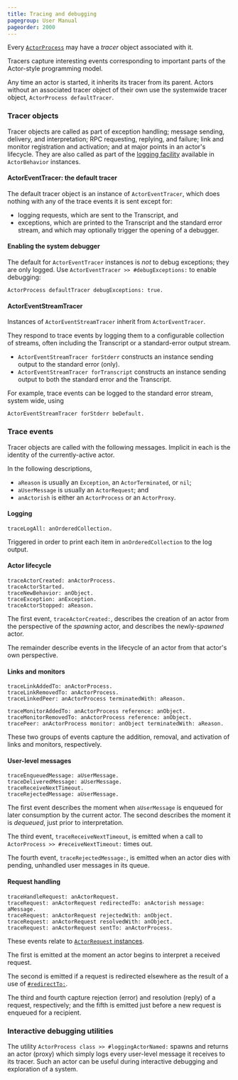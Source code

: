 ```yaml
---
title: Tracing and debugging
pagegroup: User Manual
pageorder: 2000
---
```


Every [`ActorProcess`](processes.html) may have a *tracer* object
associated with it.

Tracers capture interesting events corresponding to important parts of
the Actor-style programming model.

Any time an actor is started, it inherits its tracer from its parent.
Actors without an associated tracer object of their own use the
systemwide tracer object, `ActorProcess defaultTracer`.

### Tracer objects

Tracer objects are called as part of exception handling; message
sending, delivery, and interpretation; RPC requesting, replying, and
failure; link and monitor registration and activation; and at major
points in an actor's lifecycle. They are also called as part of the
[logging facility](behaviors.html#class-actorbehavior) available in
`ActorBehavior` instances.

#### ActorEventTracer: the default tracer

The default tracer object is an instance of `ActorEventTracer`, which
does nothing with any of the trace events it is sent except for:

 - logging requests, which are sent to the Transcript, and
 - exceptions, which are printed to the Transcript and the standard
   error stream, and which may optionally trigger the opening of a
   debugger.

#### Enabling the system debugger

The default for `ActorEventTracer` instances is *not* to debug
exceptions; they are only logged. Use `ActorEventTracer >>
#debugExceptions:` to enable debugging:

```smalltalk
ActorProcess defaultTracer debugExceptions: true.
```

#### ActorEventStreamTracer

Instances of `ActorEventStreamTracer` inherit from `ActorEventTracer`.

They respond to trace events by logging them to a configurable
collection of streams, often including the Transcript or a
standard-error output stream.

 - `ActorEventStreamTracer forStderr` constructs an instance sending
   output to the standard error (only).
 - `ActorEventStreamTracer forTranscript` constructs an instance
   sending output to both the standard error and the Transcript.

For example, trace events can be logged to the standard error stream,
system wide, using

```smalltalk
ActorEventStreamTracer forStderr beDefault.
```

### Trace events

Tracer objects are called with the following messages. Implicit in
each is the identity of the currently-active actor.

In the following descriptions,

 - `aReason` is usually an `Exception`, an `ActorTerminated`, or `nil`;
 - `aUserMessage` is usually an `ActorRequest`; and
 - `anActorish` is either an `ActorProcess` or an `ActorProxy`.

#### Logging

```smalltalk
traceLogAll: anOrderedCollection.
```

Triggered in order to print each item in `anOrderedCollection` to the
log output.

#### Actor lifecycle

```smalltalk
traceActorCreated: anActorProcess.
traceActorStarted.
traceNewBehavior: anObject.
traceException: anException.
traceActorStopped: aReason.
```

The first event, `traceActorCreated:`, describes the creation of an
actor from the perspective of the *spawning* actor, and describes the
newly-*spawned* actor.

The remainder describe events in the lifecycle of an actor from that
actor's own perspective.

#### Links and monitors

```smalltalk
traceLinkAddedTo: anActorProcess.
traceLinkRemovedTo: anActorProcess.
traceLinkedPeer: anActorProcess terminatedWith: aReason.
```

```smalltalk
traceMonitorAddedTo: anActorProcess reference: anObject.
traceMonitorRemovedTo: anActorProcess reference: anObject.
tracePeer: anActorProcess monitor: anObject terminatedWith: aReason.
```

These two groups of events capture the addition, removal, and
activation of links and monitors, respectively.

#### User-level messages

```smalltalk
traceEnqueuedMessage: aUserMessage.
traceDeliveredMessage: aUserMessage.
traceReceiveNextTimeout.
traceRejectedMessage: aUserMessage.
```

The first event describes the moment when `aUserMessage` is enqueued
for later consumption by the current actor. The second describes the
moment it is *dequeued*, just prior to interpretation.

The third event, `traceReceiveNextTimeout`, is emitted when a call to
`ActorProcess >> #receiveNextTimeout:` times out.

The fourth event, `traceRejectedMessage:`, is emitted when an actor
dies with pending, unhandled user messages in its queue.

#### Request handling

```smalltalk
traceHandleRequest: anActorRequest.
traceRequest: anActorRequest redirectedTo: anActorish message: aMessage.
traceRequest: anActorRequest rejectedWith: anObject.
traceRequest: anActorRequest resolvedWith: anObject.
traceRequest: anActorRequest sentTo: anActorProcess.
```

These events relate to [`ActorRequest` instances](requests.html).

The first is emitted at the moment an actor begins to interpret a
received request.

The second is emitted if a request is redirected elsewhere as the
result of a use of [`#redirectTo:`](requests.html#sending-requests).

The third and fourth capture rejection (error) and resolution (reply)
of a request, respectively; and the fifth is emitted just before a new
request is enqueued for a recipient.

### Interactive debugging utilities

The utility `ActorProcess class >> #loggingActorNamed:` spawns and
returns an actor (proxy) which simply logs every user-level message it
receives to its tracer. Such an actor can be useful during interactive
debugging and exploration of a system.
